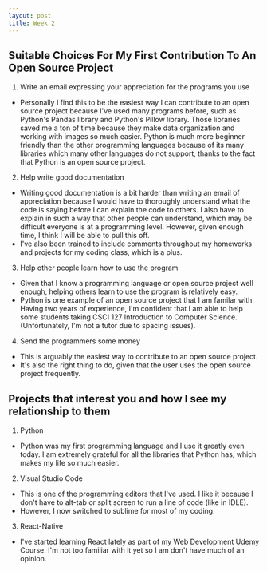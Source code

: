 ```yaml
---
layout: post
title: Week 2
---
```


## Suitable Choices For My First Contribution To An Open Source Project
1. Write an email expressing your appreciation for the programs you use
  * Personally I find this to be the easiest way I can contribute to an open source project because I've used many programs before, such as Python's Pandas library and Python's Pillow library. Those libraries saved me a ton of time because they make data organization and working with images so much easier. Python is much more beginner friendly than the other programming languages because of its many libraries which many other languages do not support, thanks to the fact that Python is an open source project.
2. Help write good documentation
  * Writing good documentation is a bit harder than writing an email of appreciation because I would have to thoroughly understand what the code is saying before I can explain the code to others. I also have to explain in such a way that other people can understand, which may be difficult everyone is at a programming level. However, given enough time, I think I will be able to pull this off. 
  * I've also been trained to include comments throughout my homeworks and projects for my coding class, which is a plus.
3. Help other people learn how to use the program
  * Given that I know a programming language or open source project well enough, helping others learn to use the program is relatively easy. 
  * Python is one example of an open source project that I am familar with. Having two years of experience, I'm confident that I am able to help some students taking CSCI 127 Introduction to Computer Science. (Unfortunately, I'm not a tutor due to spacing issues).
 4. Send the programmers some money
  * This is arguably the easiest way to contribute to an open source project.
  * It's also the right thing to do, given that the user uses the open source project frequently.

## Projects that interest you and how I see my relationship to them
1. Python
 * Python was my first programming language and I use it greatly even today. I am extremely grateful for all the libraries that Python has, which makes my life so much easier.
2. Visual Studio Code
 * This is one of the programming editors that I've used. I like it because I don't have to alt-tab or split screen to run a line of code (like in IDLE). 
 *  However, I now switched to sublime for most of my coding. 
3. React-Native
 * I've started learning React lately as part of my Web Development Udemy Course. I'm not too familiar with it yet so I am don't have much of an opinion.

